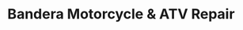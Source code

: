 ---
title: "Bandera Motorcycle & ATV Repair"
url: /bandera/bandera-motorcycle-und-atv-repair/
shop: Motorrad
---